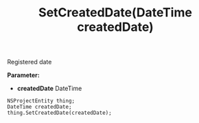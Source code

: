 ﻿---
uid: crmscript_ref_NSProjectEntity_SetCreatedDate
title: SetCreatedDate(DateTime createdDate)
intellisense: NSProjectEntity.SetCreatedDate
keywords: NSProjectEntity, GetCreatedDate
so.topic: reference
---

Registered date

**Parameter:** 
 - **createdDate** DateTime

```crmscript
NSProjectEntity thing;
DateTime createdDate;
thing.SetCreatedDate(createdDate);
```

